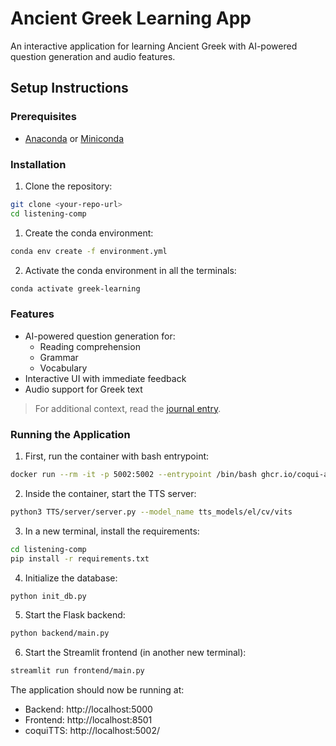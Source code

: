 # Ancient Greek Learning App

An interactive application for learning Ancient Greek with AI-powered question generation and audio features.

## Setup Instructions

### Prerequisites
- [Anaconda](https://www.anaconda.com/download) or [Miniconda](https://docs.conda.io/en/latest/miniconda.html)

### Installation

1. Clone the repository:
```bash
git clone <your-repo-url>
cd listening-comp
```

1. Create the conda environment:
```bash
conda env create -f environment.yml
```
2. Activate the conda environment in all the terminals:
```bash
conda activate greek-learning
```


### Features

- AI-powered question generation for:
  - Reading comprehension
  - Grammar
  - Vocabulary
- Interactive UI with immediate feedback
- Audio support for Greek text


>For additional context, read the [journal entry](../../journal/week2.md).

### Running the Application


1. First, run the container with bash entrypoint:
```bash
docker run --rm -it -p 5002:5002 --entrypoint /bin/bash ghcr.io/coqui-ai/tts-cpu
```

2. Inside the container, start the TTS server:
```bash
python3 TTS/server/server.py --model_name tts_models/el/cv/vits
```

3. In a new terminal, install the requirements:
```bash
cd listening-comp
pip install -r requirements.txt
```

4. Initialize the database:
```bash
python init_db.py
```

5. Start the Flask backend:
```bash
python backend/main.py
```

6. Start the Streamlit frontend (in another new terminal):
```bash
streamlit run frontend/main.py
```

The application should now be running at:
- Backend: http://localhost:5000
- Frontend: http://localhost:8501
- coquiTTS: http://localhost:5002/